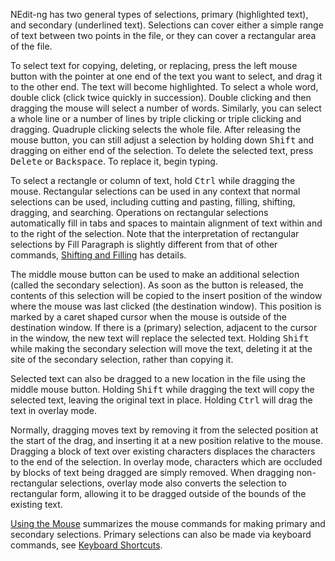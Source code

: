 
NEdit-ng has two general types of selections, primary (highlighted
text), and secondary (underlined text). Selections can cover either a
simple range of text between two points in the file, or they can cover a
rectangular area of the file.

To select text for copying, deleting, or replacing, press the left mouse
button with the pointer at one end of the text you want to select, and
drag it to the other end. The text will become highlighted. To select a
whole word, double click (click twice quickly in succession). Double
clicking and then dragging the mouse will select a number of words.
Similarly, you can select a whole line or a number of lines by triple
clicking or triple clicking and dragging. Quadruple clicking selects the
whole file. After releasing the mouse button, you can still adjust a
selection by holding down <kbd>Shift</kbd> and dragging on either end of
the selection. To delete the selected text, press <kbd>Delete</kbd> or <kbd>Backspace</kbd>.
To replace it, begin typing.

To select a rectangle or column of text, hold <kbd>Ctrl</kbd> while
dragging the mouse. Rectangular selections can be used in any context
that normal selections can be used, including cutting and pasting,
filling, shifting, dragging, and searching. Operations on rectangular
selections automatically fill in tabs and spaces to maintain alignment
of text within and to the right of the selection. Note that the
interpretation of rectangular selections by Fill Paragraph is slightly
different from that of other commands, [Shifting and Filling](07.md) 
has details.

The middle mouse button can be used to make an additional selection
(called the secondary selection). As soon as the button is released, the
contents of this selection will be copied to the insert position of the
window where the mouse was last clicked (the destination window). This
position is marked by a caret shaped cursor when the mouse is outside of
the destination window. If there is a (primary) selection, adjacent to
the cursor in the window, the new text will replace the selected text.
Holding <kbd>Shift</kbd> while making the secondary selection will move the
text, deleting it at the site of the secondary selection, rather than
copying it.

Selected text can also be dragged to a new location in the file using
the middle mouse button. Holding <kbd>Shift</kbd> while dragging the text
will copy the selected text, leaving the original text in place. Holding 
<kbd>Ctrl</kbd> will drag the text in overlay mode.

Normally, dragging moves text by removing it from the selected position
at the start of the drag, and inserting it at a new position relative to
the mouse. Dragging a block of text over existing characters displaces
the characters to the end of the selection. In overlay mode, characters
which are occluded by blocks of text being dragged are simply removed.
When dragging non-rectangular selections, overlay mode also converts the
selection to rectangular form, allowing it to be dragged outside of the
bounds of the existing text.

[Using the Mouse](05.md) summarizes the mouse commands
for making primary and secondary selections. Primary selections can also
be made via keyboard commands, see [Keyboard Shortcuts](06.md).
